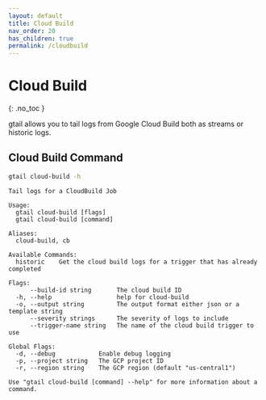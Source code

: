 ```yaml
---
layout: default
title: Cloud Build
nav_order: 20
has_children: true
permalink: /cloudbuild
---
```


# Cloud Build
{: .no_toc }

gtail allows you to tail logs from Google Cloud Build both as streams or historic logs.

## Cloud Build Command

```bash
gtail cloud-build -h
```
```text
Tail logs for a CloudBuild Job

Usage:
  gtail cloud-build [flags]
  gtail cloud-build [command]

Aliases:
  cloud-build, cb

Available Commands:
  historic    Get the cloud build logs for a trigger that has already completed

Flags:
      --build-id string       The cloud build ID
  -h, --help                  help for cloud-build
  -o, --output string         The output format either json or a template string
      --severity strings      The severity of logs to include
      --trigger-name string   The name of the cloud build trigger to use

Global Flags:
  -d, --debug            Enable debug logging
  -p, --project string   The GCP project ID
  -r, --region string    The GCP region (default "us-central1")

Use "gtail cloud-build [command] --help" for more information about a command.
```
